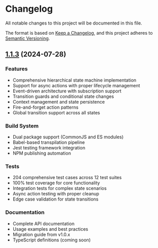 # Changelog

All notable changes to this project will be documented in this file.

The format is based on [Keep a Changelog](https://keepachangelog.com/en/1.0.0/),
and this project adheres to [Semantic Versioning](https://semver.org/spec/v2.0.0.html).

## [1.1.3](https://github.com/datnguyen1215/hsmjs/releases/tag/v1.1.3) (2024-07-28)

### Features

* Comprehensive hierarchical state machine implementation
* Support for async actions with proper lifecycle management
* Event-driven architecture with subscription support
* Transition guards and conditional state changes
* Context management and state persistence
* Fire-and-forget action patterns
* Global transition support across all states

### Build System

* Dual package support (CommonJS and ES modules)
* Babel-based transpilation pipeline
* Jest testing framework integration
* NPM publishing automation

### Tests

* 204 comprehensive test cases across 12 test suites
* 100% test coverage for core functionality
* Integration tests for complex state scenarios
* Async action testing with proper cleanup
* Edge case validation for state transitions

### Documentation

* Complete API documentation
* Usage examples and best practices
* Migration guide from v1.0.x
* TypeScript definitions (coming soon)